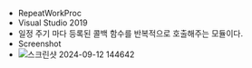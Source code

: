 * RepeatWorkProc
* Visual Studio 2019
* 일정 주기 마다 등록된 콜백 함수를 반복적으로 호출해주는 모듈이다.
* Screenshot
* ![스크린샷 2024-09-12 144642](https://github.com/user-attachments/assets/6cb33aca-dadc-48c9-bcab-cf9bf047def9)
